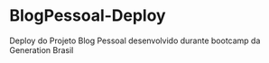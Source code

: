 # BlogPessoal-Deploy
Deploy do Projeto Blog Pessoal desenvolvido durante bootcamp da Generation Brasil
